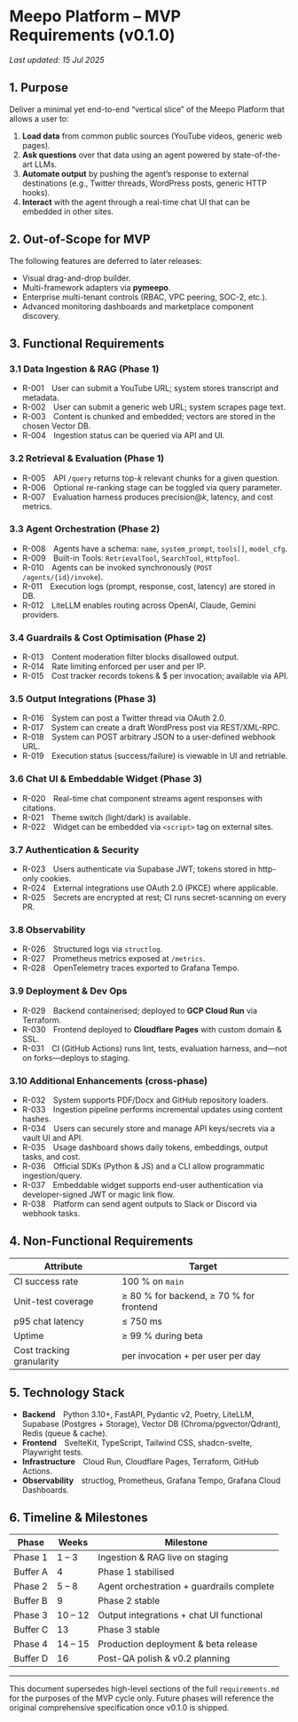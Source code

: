 # Meepo Platform – MVP Requirements (v0.1.0)

_Last updated: 15 Jul 2025_

## 1. Purpose
Deliver a minimal yet end-to-end “vertical slice” of the Meepo Platform that allows a user to:
1. **Load data** from common public sources (YouTube videos, generic web pages).
2. **Ask questions** over that data using an agent powered by state-of-the-art LLMs.
3. **Automate output** by pushing the agent’s response to external destinations (e.g., Twitter threads, WordPress posts, generic HTTP hooks).
4. **Interact** with the agent through a real-time chat UI that can be embedded in other sites.

## 2. Out-of-Scope for MVP
The following features are deferred to later releases:
- Visual drag-and-drop builder.
- Multi-framework adapters via **pymeepo**.
- Enterprise multi-tenant controls (RBAC, VPC peering, SOC-2, etc.).
- Advanced monitoring dashboards and marketplace component discovery.

## 3. Functional Requirements
### 3.1 Data Ingestion & RAG (Phase 1)
- R-001 User can submit a YouTube URL; system stores transcript and metadata.
- R-002 User can submit a generic web URL; system scrapes page text.
- R-003 Content is chunked and embedded; vectors are stored in the chosen Vector DB.
- R-004 Ingestion status can be queried via API and UI.

### 3.2 Retrieval & Evaluation (Phase 1)
- R-005 API `/query` returns top-_k_ relevant chunks for a given question.
- R-006 Optional re-ranking stage can be toggled via query parameter.
- R-007 Evaluation harness produces precision@_k_, latency, and cost metrics.

### 3.3 Agent Orchestration (Phase 2)
- R-008 Agents have a schema: `name`, `system_prompt`, `tools[]`, `model_cfg`.
- R-009 Built-in Tools: `RetrievalTool`, `SearchTool`, `HttpTool`.
- R-010 Agents can be invoked synchronously (`POST /agents/{id}/invoke`).
- R-011 Execution logs (prompt, response, cost, latency) are stored in DB.
- R-012 LiteLLM enables routing across OpenAI, Claude, Gemini providers.

### 3.4 Guardrails & Cost Optimisation (Phase 2)
- R-013 Content moderation filter blocks disallowed output.
- R-014 Rate limiting enforced per user and per IP.
- R-015 Cost tracker records tokens & $ per invocation; available via API.

### 3.5 Output Integrations (Phase 3)
- R-016 System can post a Twitter thread via OAuth 2.0.
- R-017 System can create a draft WordPress post via REST/XML-RPC.
- R-018 System can POST arbitrary JSON to a user-defined webhook URL.
- R-019 Execution status (success/failure) is viewable in UI and retriable.

### 3.6 Chat UI & Embeddable Widget (Phase 3)
- R-020 Real-time chat component streams agent responses with citations.
- R-021 Theme switch (light/dark) is available.
- R-022 Widget can be embedded via `<script>` tag on external sites.

### 3.7 Authentication & Security
- R-023 Users authenticate via Supabase JWT; tokens stored in http-only cookies.
- R-024 External integrations use OAuth 2.0 (PKCE) where applicable.
- R-025 Secrets are encrypted at rest; CI runs secret-scanning on every PR.

### 3.8 Observability
- R-026 Structured logs via `structlog`.
- R-027 Prometheus metrics exposed at `/metrics`.
- R-028 OpenTelemetry traces exported to Grafana Tempo.

### 3.9 Deployment & Dev Ops
- R-029 Backend containerised; deployed to **GCP Cloud Run** via Terraform.
- R-030 Frontend deployed to **Cloudflare Pages** with custom domain & SSL.
- R-031 CI (GitHub Actions) runs lint, tests, evaluation harness, and—not on forks—deploys to staging.

### 3.10 Additional Enhancements (cross-phase)
- R-032 System supports PDF/Docx and GitHub repository loaders.
- R-033 Ingestion pipeline performs incremental updates using content hashes.
- R-034 Users can securely store and manage API keys/secrets via a vault UI and API.
- R-035 Usage dashboard shows daily tokens, embeddings, output tasks, and cost.
- R-036 Official SDKs (Python & JS) and a CLI allow programmatic ingestion/query.
- R-037 Embeddable widget supports end-user authentication via developer-signed JWT or magic link flow.
- R-038 Platform can send agent outputs to Slack or Discord via webhook tasks.

## 4. Non-Functional Requirements
| Attribute | Target |
|-----------|--------|
| CI success rate | 100 % on `main` |
| Unit-test coverage | ≥ 80 % for backend, ≥ 70 % for frontend |
| p95 chat latency | ≤ 750 ms |
| Uptime | ≥ 99 % during beta |
| Cost tracking granularity | per invocation + per user per day |

## 5. Technology Stack
- **Backend** Python 3.10+, FastAPI, Pydantic v2, Poetry, LiteLLM, Supabase (Postgres + Storage), Vector DB (Chroma/pgvector/Qdrant), Redis (queue & cache).
- **Frontend** SvelteKit, TypeScript, Tailwind CSS, shadcn-svelte, Playwright tests.
- **Infrastructure** Cloud Run, Cloudflare Pages, Terraform, GitHub Actions.
- **Observability** structlog, Prometheus, Grafana Tempo, Grafana Cloud Dashboards.

## 6. Timeline & Milestones
| Phase | Weeks | Milestone |
|-------|-------|-----------|
| Phase 1 | 1 – 3 | Ingestion & RAG live on staging |
| Buffer A | 4 | Phase 1 stabilised |
| Phase 2 | 5 – 8 | Agent orchestration + guardrails complete |
| Buffer B | 9 | Phase 2 stable |
| Phase 3 | 10 – 12 | Output integrations + chat UI functional |
| Buffer C | 13 | Phase 3 stable |
| Phase 4 | 14 – 15 | Production deployment & beta release |
| Buffer D | 16 | Post-QA polish & v0.2 planning |

---

This document supersedes high-level sections of the full `requirements.md` for the purposes of the MVP cycle only. Future phases will reference the original comprehensive specification once v0.1.0 is shipped.
